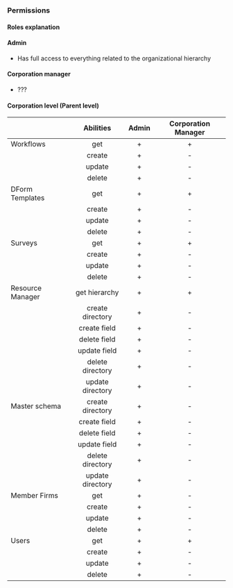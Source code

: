 ### Permissions

#### Roles explanation

#### Admin

- Has full access to everything related to the organizational hierarchy

#### Corporation manager

- ???

#### Corporation level (Parent level)

|                  |    Abilities     | Admin | Corporation Manager |
| :--------------- | :--------------: | :---: | :-----------------: |
| Workflows        |       get        |   +   |          +          |
|                  |      create      |   +   |          -          |
|                  |      update      |   +   |          -          |
|                  |      delete      |   +   |          -          |
| DForm Templates  |       get        |   +   |          +          |
|                  |      create      |   +   |          -          |
|                  |      update      |   +   |          -          |
|                  |      delete      |   +   |          -          |
| Surveys          |       get        |   +   |          +          |
|                  |      create      |   +   |          -          |
|                  |      update      |   +   |          -          |
|                  |      delete      |   +   |          -          |
| Resource Manager |  get hierarchy   |   +   |          +          |
|                  | create directory |   +   |          -          |
|                  |   create field   |   +   |          -          |
|                  |   delete field   |   +   |          -          |
|                  |   update field   |   +   |          -          |
|                  | delete directory |   +   |          -          |
|                  | update directory |   +   |          -          |
| Master schema    | create directory |   +   |          -          |
|                  |   create field   |   +   |          -          |
|                  |   delete field   |   +   |          -          |
|                  |   update field   |   +   |          -          |
|                  | delete directory |   +   |          -          |
|                  | update directory |   +   |          -          |
| Member Firms     |       get        |   +   |          -          |
|                  |      create      |   +   |          -          |
|                  |      update      |   +   |          -          |
|                  |      delete      |   +   |          -          |
| Users            |       get        |   +   |          +          |
|                  |      create      |   +   |          -          |
|                  |      update      |   +   |          -          |
|                  |      delete      |   +   |          -          |
